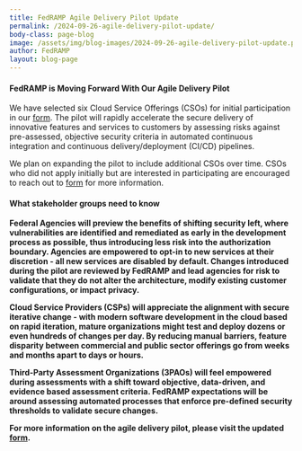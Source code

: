 ```yaml
---
title: FedRAMP Agile Delivery Pilot Update
permalink: /2024-09-26-agile-delivery-pilot-update/
body-class: page-blog
image: /assets/img/blog-images/2024-09-26-agile-delivery-pilot-update.png
author: FedRAMP
layout: blog-page
---
```

<h4>FedRAMP is Moving Forward With Our Agile Delivery Pilot</h4>

We have selected six Cloud Service Offerings (CSOs) for initial participation in our <a href="https://www.fedramp.gov/2024-07-10-launch-of-the-fedramp-pilot-program/" target="_blank" rel="agile delivery pilot">form</a>. The pilot will rapidly accelerate the secure delivery of innovative features and services to customers by assessing risks against pre-assessed, objective security criteria in automated continuous integration and continuous delivery/deployment (CI/CD) pipelines.

We plan on expanding the pilot to include additional CSOs over time. CSOs who did not apply initially but are interested in participating are encouraged to reach out to <a href="info@fedramp.gov" target="_blank" rel="info@fedramp.gov">form</a> for more information.

<h4>What stakeholder groups need to know</h4>

<b>Federal Agencies<b> will preview the benefits of <b>shifting security left<b>, where vulnerabilities are identified and remediated as early in the development process as possible, thus introducing less risk into the authorization boundary.  Agencies are empowered to opt-in to new services at their discretion - all new services are disabled by default. Changes introduced during the pilot are reviewed by FedRAMP and lead agencies for risk to validate that they do not alter the architecture, modify existing customer configurations, or impact privacy.

<b>Cloud Service Providers (CSPs)<b> will appreciate the alignment with <b>secure iterative change<b> - with modern software development in the cloud based on rapid iteration, mature organizations might test and deploy dozens or even hundreds of changes per day. By reducing manual barriers, feature disparity between commercial and public sector offerings go from weeks and months apart to days or hours.

<b>Third-Party Assessment Organizations (3PAOs)<b> will feel empowered during assessments with a shift toward <b>objective, data-driven, and evidence based<b> assessment criteria.  FedRAMP expectations will be around assessing automated processes that enforce pre-defined security thresholds to validate secure changes.

For more information on the agile delivery pilot, please visit the updated <a href="https://www.fedramp.gov/agile-delivery-pilot-non-blocking-change-request-phase1/" target="_blank" rel="pilot web page">form</a>.
